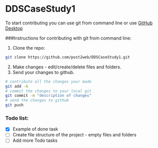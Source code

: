 # DDSCaseStudy1

To start contributing you can use git from command line or use [GitHub Desktop](https://desktop.github.com)

###Instructions for contributing with git from command line:

1. Clone the repo:<br>
```sh
git clone https://github.com/post2web/DDSCaseStudy1.git
```
2. Make changes - edit/create/delete files and folders.
3. Send your changes to github.<br/>
```sh
# contribute all the changes your made
git add -A
# commit the changes to your local git
git commit -m "description of changes"
# send the changes to github
git push
```

### Todo list:
- [x] Example of done task
- [ ] Create file structure of the project - empty files and folders 
- [ ] Add more Todo tasks
